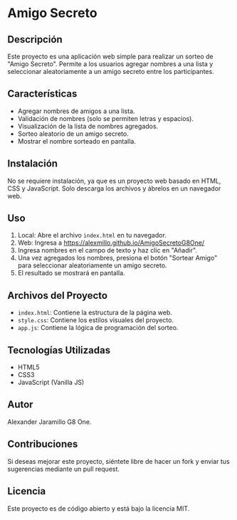 # Amigo Secreto

## Descripción
Este proyecto es una aplicación web simple para realizar un sorteo de "Amigo Secreto". Permite a los usuarios agregar nombres a una lista y seleccionar aleatoriamente a un amigo secreto entre los participantes.

## Características
- Agregar nombres de amigos a una lista.
- Validación de nombres (solo se permiten letras y espacios).
- Visualización de la lista de nombres agregados.
- Sorteo aleatorio de un amigo secreto.
- Mostrar el nombre sorteado en pantalla.

## Instalación
No se requiere instalación, ya que es un proyecto web basado en HTML, CSS y JavaScript. Solo descarga los archivos y ábrelos en un navegador web.

## Uso
1. Local: Abre el archivo `index.html` en tu navegador.
2. Web: Ingresa a https://alexmillo.github.io/AmigoSecretoG8One/
3. Ingresa nombres en el campo de texto y haz clic en "Añadir".
4. Una vez agregados los nombres, presiona el botón "Sortear Amigo" para seleccionar aleatoriamente un amigo secreto.
5. El resultado se mostrará en pantalla.

## Archivos del Proyecto
- `index.html`: Contiene la estructura de la página web.
- `style.css`: Contiene los estilos visuales del proyecto.
- `app.js`: Contiene la lógica de programación del sorteo.

## Tecnologías Utilizadas
- HTML5
- CSS3
- JavaScript (Vanilla JS)

## Autor
Alexander Jaramillo G8 One.

## Contribuciones
Si deseas mejorar este proyecto, siéntete libre de hacer un fork y enviar tus sugerencias mediante un pull request.

## Licencia
Este proyecto es de código abierto y está bajo la licencia MIT.

